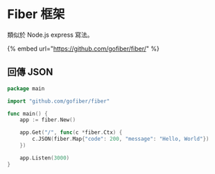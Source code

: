 # Fiber 框架

類似於 Node.js express 寫法。

{% embed url="https://github.com/gofiber/fiber/" %}

## 回傳 JSON

```go
package main

import "github.com/gofiber/fiber"

func main() {
	app := fiber.New()

	app.Get("/", func(c *fiber.Ctx) {
		c.JSON(fiber.Map{"code": 200, "message": "Hello, World"})
	})

	app.Listen(3000)
}
```

